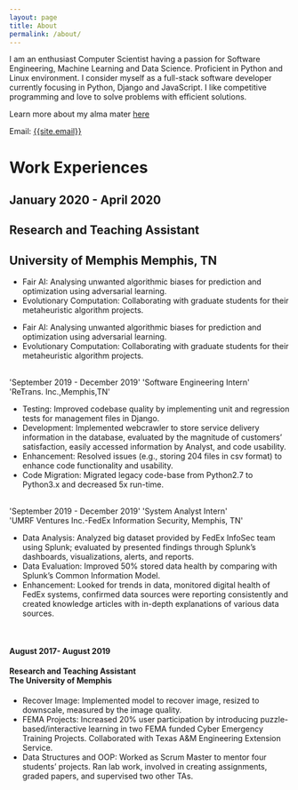 ```yaml
---
layout: page
title: About
permalink: /about/
---
```

<p>
I am an enthusiast Computer Scientist having a passion for Software Engineering, Machine Learning and Data Science. Proficient in Python and Linux environment. I consider myself as a full-stack software developer currently focusing in Python, Django and JavaScript. I like competitive programming and love to solve problems with efficient solutions.
</p>

Learn more about my alma mater <a href="{{ site.url }}/educations/">here</a>

Email: <a href="mailto:{{site.email}}?Subject=From Blog Site:">{{site.email}}</a>


# Work Experiences

## January 2020 - April 2020
## Research and Teaching Assistant
## University of Memphis Memphis, TN

- Fair AI: Analysing unwanted algorithmic biases for prediction and optimization using adversarial learning.
- Evolutionary Computation: Collaborating with graduate students for their metaheuristic algorithm projects.
<ul>
<li> Fair AI: Analysing unwanted algorithmic biases for prediction and optimization using adversarial learning.</li>
<li> Evolutionary Computation: Collaborating with graduate students for their metaheuristic algorithm projects.</li>
</ul>

<br>
'September 2019 - December 2019'
'Software Engineering Intern' <br> 'ReTrans. Inc.,Memphis,TN'
 <ul>
 <li> 
Testing: Improved codebase quality by implementing unit and regression tests for management files in Django.
</li>
 <li> 
Development: Implemented webcrawler to store service delivery information in the database, evaluated by the magnitude of customers’ satisfaction, easily accessed information by Analyst, and code usability. 
</li>
<li>
Enhancement: Resolved issues (e.g., storing 204 files in csv format) to enhance code functionality and usability.
</li>
<li> 
Code Migration: Migrated legacy code-base from Python2.7 to Python3.x and decreased 5x run-time.
</li>
</ul>

<br>                              
'September 2019 - December 2019'
'System Analyst Intern'<br>'UMRF Ventures Inc.-FedEx Information Security, Memphis, TN'
<ul>
<li> Data Analysis: Analyzed big dataset provided by FedEx InfoSec team using Splunk; evaluated by presented findings through Splunk’s dashboards, visualizations, alerts, and reports.</li>
<li> Data Evaluation: Improved 50% stored data health by comparing with Splunk’s Common Information Model.</li>
<li> Enhancement: Looked for trends in data, monitored digital health of FedEx systems, confirmed data sources were reporting consistently and created knowledge articles with in-depth explanations of various data sources.</li>
</ul>
 
<br>
<h4>August 2017- August 2019</h4>
                        
<h4>Research and Teaching Assistant<br>The University of Memphis</h4>
<ul>
<li> Recover Image: Implemented model to recover image, resized to downscale, measured by the image quality.</li>
<li> FEMA Projects: Increased 20% user participation by introducing puzzle-based/interactive learning in two FEMA funded Cyber Emergency Training Projects. Collaborated with Texas A&M Engineering Extension Service.</li>
<li> Data Structures and OOP: Worked as Scrum Master to mentor four students’ projects. Ran lab work, involved in creating assignments, graded papers, and supervised two other TAs.</li>
</ul>
